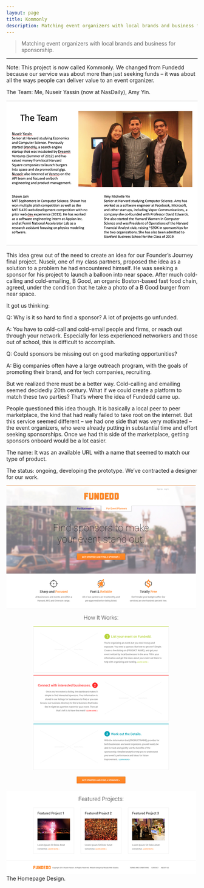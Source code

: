 ```yaml
---
layout: page
title: Kommonly
description: Matching event organizers with local brands and business for sponsorship. 
---
```


> Matching event organizers with local brands and business for sponsorship. 

* * * 

Note: This project is now called Kommonly. We changed from Fundedd because our service was about more than just seeking funds – it was about all the ways people can deliver value to an event organizer. 

The Team: Me, Nuseir Yassin (now at NasDaily), Amy Yin.

![Image](/assets/media/kommonly/team.png)

This idea grew out of the need to create an idea for our Founder’s Journey final project. Nuseir, one of my class partners, proposed the idea as a solution to a problem he had encountered himself. He was seeking a sponsor for his project to launch a balloon into near space. After much cold-calling and cold-emailing, B Good, an organic Boston-based fast food chain, agreed, under the condition that he take a photo of a B Good burger from near space. 

It got us thinking: 

Q: Why is it so hard to find a sponsor? A lot of projects go unfunded.

A: You have to cold-call and cold-email people and firms, or reach out through your network. Especially for less experienced networkers and those out of school, this is difficult to accomplish.  

Q: Could sponsors be missing out on good marketing opportunities? 

A: Big companies often have a large outreach program, with the goals of promoting their brand, and for tech companies, recruiting. 

But we realized there must be a better way. Cold-calling and emailing seemed decidedly 20th century. What if we could create a platform to match these two parties? That’s where the idea of Fundedd came up. 

People questioned this idea though. It is basically a local peer to peer marketplace, the kind that had really failed to take root on the internet. But this service seemed different – we had one side that was very motivated – the event organizers, who were already putting in substantial time and effort seeking sponsorships. Once we had this side of the marketplace, getting sponsors onboard would be a lot easier. 

The name: It was an available URL with a name that seemed to match our type of product. 

The status: ongoing, developing the prototype. We’ve contracted a designer for our work.  

![Image](/assets/media/kommonly/Fundedd-Homepage-Rev2.jpg)
The Homepage Design.
